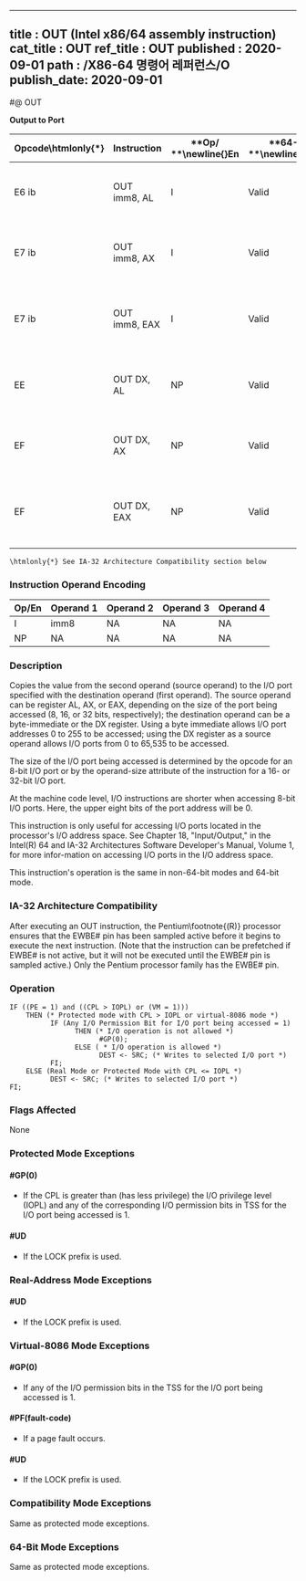 ----------------------------
title : OUT (Intel x86/64 assembly instruction)
cat_title : OUT
ref_title : OUT
published : 2020-09-01
path : /X86-64 명령어 레퍼런스/O
publish_date: 2020-09-01
----------------------------
#@ OUT

**Output to Port**

|**Opcode\htmlonly{*}**|**Instruction**|**Op/ **\newline{}**En**|**64-Bit **\newline{}**Mode**|**Compat/**\newline{}**Leg Mode**|**Description**|
|----------------------|---------------|------------------------|-----------------------------|---------------------------------|---------------|
|E6 ib|OUT imm8, AL|I|Valid|Valid|Output byte in AL to I/O port address imm8.|
|E7 ib|OUT imm8, AX|I|Valid|Valid|Output word in AX to I/O port address imm8. |
|E7 ib|OUT imm8, EAX|I|Valid|Valid|Output doubleword in EAX to I/O port address imm8.|
|EE|OUT DX, AL|NP|Valid|Valid|Output byte in AL to I/O port address in DX.|
|EF|OUT DX, AX|NP|Valid|Valid|Output word in AX to I/O port address in DX.|
|EF|OUT DX, EAX|NP|Valid|Valid|Output doubleword in EAX to I/O port address in DX.|

```note
\htmlonly{*} See IA-32 Architecture Compatibility section below
```
### Instruction Operand Encoding


|Op/En|Operand 1|Operand 2|Operand 3|Operand 4|
|-----|---------|---------|---------|---------|
|I|imm8|NA|NA|NA|
|NP|NA|NA|NA|NA|
### Description


Copies the value from the second operand (source operand) to the I/O port specified with the destination operand (first operand). The source operand can be register AL, AX, or EAX, depending on the size of the port being accessed (8, 16, or 32 bits, respectively); the destination operand can be a byte-immediate or the DX register. Using a byte immediate allows I/O port addresses 0 to 255 to be accessed; using the DX register as a source operand allows I/O ports from 0 to 65,535 to be accessed.

The size of the I/O port being accessed is determined by the opcode for an 8-bit I/O port or by the operand-size attribute of the instruction for a 16- or 32-bit I/O port.

At the machine code level, I/O instructions are shorter when accessing 8-bit I/O ports. Here, the upper eight bits of the port address will be 0.

This instruction is only useful for accessing I/O ports located in the processor's I/O address space. See Chapter 18, "Input/Output," in the Intel(R) 64 and IA-32 Architectures Software Developer's Manual, Volume 1, for more infor-mation on accessing I/O ports in the I/O address space.

This instruction's operation is the same in non-64-bit modes and 64-bit mode.

### IA-32 Architecture Compatibility


After executing an OUT instruction, the Pentium\footnote{(R)}  processor ensures that the EWBE# pin has been sampled active before it begins to execute the next instruction. (Note that the instruction can be prefetched if EWBE# is not active, but it will not be executed until the EWBE# pin is sampled active.) Only the Pentium processor family has the EWBE# pin.


### Operation

```info-verb
IF ((PE = 1) and ((CPL > IOPL) or (VM = 1)))
    THEN (* Protected mode with CPL > IOPL or virtual-8086 mode *)
          IF (Any I/O Permission Bit for I/O port being accessed = 1)
                THEN (* I/O operation is not allowed *)
                      #GP(0);
                ELSE ( * I/O operation is allowed *) 
                      DEST <- SRC; (* Writes to selected I/O port *)
          FI;
    ELSE (Real Mode or Protected Mode with CPL <= IOPL *)
          DEST <- SRC; (* Writes to selected I/O port *)
FI;
```
### Flags Affected


None


### Protected Mode Exceptions

#### #GP(0)
* If the CPL is greater than (has less privilege) the I/O privilege level (IOPL) and any of the corresponding I/O permission bits in TSS for the I/O port being accessed is 1.

#### #UD
* If the LOCK prefix is used.

### Real-Address Mode Exceptions

#### #UD
* If the LOCK prefix is used.

### Virtual-8086 Mode Exceptions

#### #GP(0)
* If any of the I/O permission bits in the TSS for the I/O port being accessed is 1.

#### #PF(fault-code)
* If a page fault occurs.

#### #UD
* If the LOCK prefix is used.

### Compatibility Mode Exceptions



Same as protected mode exceptions.


### 64-Bit Mode Exceptions



Same as protected mode exceptions.

